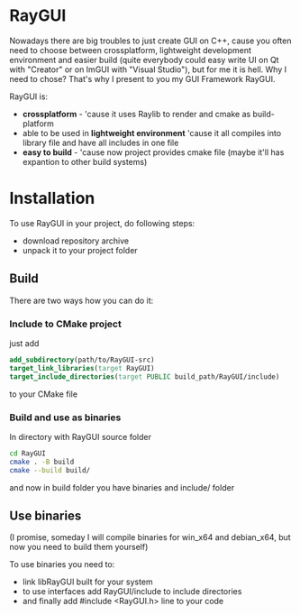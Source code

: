 # RayGUI
Nowadays there are big troubles to just create GUI on C++, cause you often need to choose between crossplatform, lightweight development environment and easier build (quite everybody could easy write UI on Qt with "Creator" or on ImGUI with "Visual Studio"), but for me it is hell. Why I need to chose?
That's why I present to you my GUI Framework RayGUI.

RayGUI is:
- **crossplatform** - 'cause it uses Raylib to render and cmake as build-platform
- able to be used in **lightweight environment** 'cause it all compiles into library file and have all includes in one file
- **easy to build** - 'cause now project provides cmake file (maybe it'll has expantion to other build systems)

# Installation
To use RayGUI in your project, do following steps:
- download repository archive
- unpack it to your project folder

## Build
There are two ways how you can do it:
### Include to CMake project
just add 
```cmake
add_subdirectory(path/to/RayGUI-src)
target_link_libraries(target RayGUI)
target_include_directories(target PUBLIC build_path/RayGUI/include)
```
to your CMake file
### Build and use as binaries
In directory with RayGUI source folder
```bash
cd RayGUI
cmake . -B build
cmake --build build/
```
and now in build folder you have binaries and include/ folder

## Use binaries
(I promise, someday I will compile binaries for win_x64 and debian_x64, but now you need to build them yourself)

To use binaries you need to:
- link libRayGUI built for your system 
- to use interfaces add RayGUI/include to include directories
- and finally add #include <RayGUI.h> line to your code
